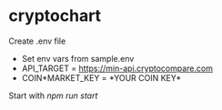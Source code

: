 # cryptochart

Create .env file

- Set env vars from sample.env
- API_TARGET = https://min-api.cryptocompare.com
- COIN*MARKET_KEY = *YOUR COIN KEY\*

Start with
_npm run start_
